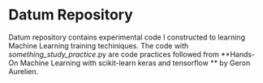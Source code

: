 # Datum Repository 
Datum repository contains experimental code I constructed to learning Machine Learning training techiniques. The code with _something_study_practice_.py are code practices followed from **Hands-On Machine  Learning with scikit-learn keras and tensorflow ** by Geron Aurelien. 

##

